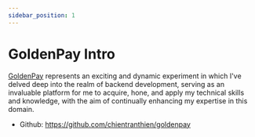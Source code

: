 ```yaml
---
sidebar_position: 1
---
```


# GoldenPay Intro

[GoldenPay](https://goldenpay.chientran.info) represents an exciting and dynamic
experiment in which I've delved deep into the realm of backend development,
serving as an invaluable platform for me to acquire, hone, and apply my
technical skills and knowledge, with the aim of continually enhancing my
expertise in this domain.

- Github: https://github.com/chientranthien/goldenpay
